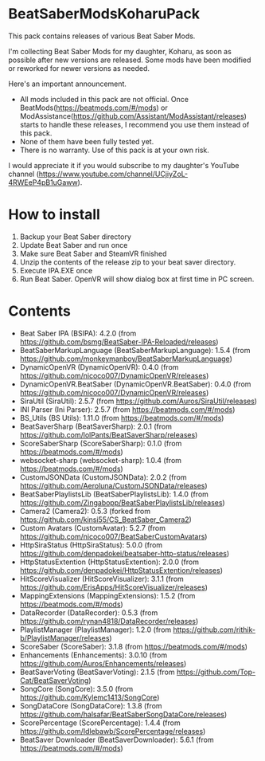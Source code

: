 # BeatSaberModsKoharuPack
This pack contains releases of various Beat Saber Mods.

I'm collecting Beat Saber Mods for my daughter, Koharu, as soon as possible after new versions are released.
Some mods have been modified or reworked for newer versions as needed.

Here's an important announcement.
* All mods included in this pack are not official. Once BeatMods(https://beatmods.com/#/mods) or ModAssistance(https://github.com/Assistant/ModAssistant/releases) starts to handle these releases, I recommend you use them instead of this pack.
* None of them have been fully tested yet.
* There is no warranty. Use of this pack is at your own risk.

I would appreciate it if you would subscribe to my daughter's YouTube channel (https://www.youtube.com/channel/UCjiyZoL-4RWEeP4pB1uGaww).

# How to install

1. Backup your Beat Saber directory
2. Update Beat Saber and run once
3. Make sure Beat Saber and SteamVR finished
4. Unzip the contents of the release zip to your beat saver directory.
5. Execute IPA.EXE once
6. Run Beat Saber. OpenVR will show dialog box at first time in PC screen.

# Contents

* Beat Saber IPA (BSIPA): 4.2.0 (from https://github.com/bsmg/BeatSaber-IPA-Reloaded/releases)
* BeatSaberMarkupLanguage (BeatSaberMarkupLanguage): 1.5.4 (from https://github.com/monkeymanboy/BeatSaberMarkupLanguage)
* DynamicOpenVR (DynamicOpenVR): 0.4.0 (from https://github.com/nicoco007/DynamicOpenVR/releases)
* DynamicOpenVR.BeatSaber (DynamicOpenVR.BeatSaber): 0.4.0 (from https://github.com/nicoco007/DynamicOpenVR/releases)
* SiraUtil (SiraUtil): 2.5.7 (from https://github.com/Auros/SiraUtil/releases)
* INI Parser (Ini Parser): 2.5.7 (from https://beatmods.com/#/mods)
* BS_Utils (BS Utils): 1.11.0 (from https://beatmods.com/#/mods)
* BeatSaverSharp (BeatSaverSharp): 2.0.1 (from https://github.com/lolPants/BeatSaverSharp/releases)
* ScoreSaberSharp (ScoreSaberSharp): 0.1.0 (from https://beatmods.com/#/mods)
* websocket-sharp (websocket-sharp): 1.0.4 (from https://beatmods.com/#/mods)
* CustomJSONData (CustomJSONData): 2.0.2 (from https://github.com/Aeroluna/CustomJSONData/releases)
* BeatSaberPlaylistsLib (BeatSaberPlaylistsLib): 1.4.0 (from https://github.com/Zingabopp/BeatSaberPlaylistsLib/releases)
* Camera2 (Camera2): 0.5.3 (forked from https://github.com/kinsi55/CS_BeatSaber_Camera2)
* Custom Avatars (CustomAvatar): 5.2.7 (from https://github.com/nicoco007/BeatSaberCustomAvatars)
* HttpSiraStatus (HttpSiraStatus): 5.0.0 (from https://github.com/denpadokei/beatsaber-http-status/releases)
* HttpStatusExtention (HttpStatusExtention): 2.0.0 (from https://github.com/denpadokei/HttpStatusExtention/releases)
* HitScoreVisualizer (HitScoreVisualizer): 3.1.1 (from https://github.com/ErisApps/HitScoreVisualizer/releases)
* MappingExtensions (MappingExtensions): 1.5.2 (from https://beatmods.com/#/mods)
* DataRecorder (DataRecorder): 0.5.3 (from https://github.com/rynan4818/DataRecorder/releases)
* PlaylistManager (PlaylistManager): 1.2.0 (from https://github.com/rithik-b/PlaylistManager/releases)
* ScoreSaber (ScoreSaber): 3.1.8 (from https://beatmods.com/#/mods)
* Enhancements (Enhancements): 3.0.10 (from https://github.com/Auros/Enhancements/releases)
* BeatSaverVoting (BeatSaverVoting): 2.1.5 (from https://github.com/Top-Cat/BeatSaverVoting)
* SongCore (SongCore): 3.5.0 (from https://github.com/Kylemc1413/SongCore)
* SongDataCore (SongDataCore): 1.3.8 (from https://github.com/halsafar/BeatSaberSongDataCore/releases)
* ScorePercentage (ScorePercentage): 1.4.4 (from https://github.com/Idlebawb/ScorePercentage/releases)
* BeatSaver Downloader (BeatSaverDownloader): 5.6.1 (from https://beatmods.com/#/mods)
